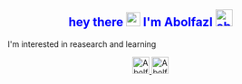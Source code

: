 <h2 align='center' style="color:blue;"> hey there <img src="https://media.giphy.com/media/hvRJCLFzcasrR4ia7z/giphy.gif" width="25px"> I'm Abolfazl <img  width=30px  src="https://user-images.githubusercontent.com/69028985/148116416-614b7013-bcce-475f-ba6f-0316bd27e425.png" alt="abolfazlaghdaee" />
</h2>


I'm interested in reasearch and learning

<div align="center">
<a href="https://www.linkedin.com/in/abolfazl-aghdaee/">
  <img  alt="Abolfazl's LinkedIN" width="30px" src="https://raw.githubusercontent.com/peterthehan/peterthehan/master/assets/linkedin.svg" />
</a  >
  
  
  
<a href="https://www.linkedin.com/in/abolfazl-aghdaee/">
  <img  left= "100px"alt="Abolfazl's Twitter" width="30px" src="https://raw.githubusercontent.com/peterthehan/peterthehan/master/assets/twitter.svg" />
</a>
</div>

